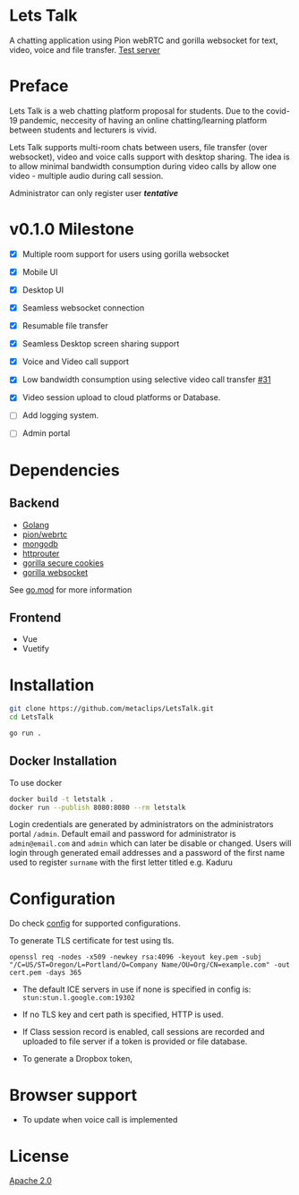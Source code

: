 # Lets Talk

A chatting application using Pion webRTC and gorilla websocket for text, video, voice and file transfer. [Test server](https://unilag-letstalk.herokuapp.com)


# Preface

Lets Talk is a web chatting platform proposal for students. Due to the covid-19 pandemic, neccesity of having an online chatting/learning platform between students and lecturers is vivid.

Lets Talk supports multi-room chats between users, file transfer (over websocket), video and voice calls support with desktop sharing. The idea is to allow minimal bandwidth consumption during video calls by allow one video - multiple audio during call session.

Administrator can only register user ***tentative***


# v0.1.0 Milestone

- [x] Multiple room support for users using gorilla websocket

- [x] Mobile UI

- [x] Desktop UI

- [x] Seamless websocket connection

- [x] Resumable file transfer

- [x] Seamless Desktop screen sharing support

- [x] Voice and Video call support

- [x] Low bandwidth consumption using selective video call transfer [#31](https://github.com/metaclips/LetsTalk/issues/31)

- [x] Video session upload to cloud platforms or Database.

- [ ] Add logging system.

- [ ] Admin portal


# Dependencies

## Backend

 - [Golang](golang.org)
 - [pion/webrtc](https://github.com/pion/webrtc)
 - [mongodb](go.mongodb.org/mongo-driver)
 - [httprouter](github.com/julienschmidt/httprouter)
 - [gorilla secure cookies](github.com/gorilla/securecookie)
 - [gorilla websocket](github.com/gorilla/websocket)


See [go.mod](go.mod) for more information

## Frontend

 - Vue
 - Vuetify


# Installation
```bash
git clone https://github.com/metaclips/LetsTalk.git
cd LetsTalk

go run .
```

## Docker Installation
To use docker

```bash
docker build -t letstalk .
docker run --publish 8080:8080 --rm letstalk
```

Login credentials are generated by administrators on the administrators portal `/admin`. Default email and password for administrator is `admin@email.com` and `admin` which can later be disable or changed.
Users will login through generated email addresses and a password of the first name used to register  `surname` with the first letter titled e.g. Kaduru


# Configuration

Do check [config](config.json) for supported configurations.

To generate TLS certificate for test using tls.

` openssl req -nodes -x509 -newkey rsa:4096 -keyout key.pem -subj "/C=US/ST=Oregon/L=Portland/O=Company Name/OU=Org/CN=example.com" -out cert.pem -days 365 `

- The default ICE servers in use if none is specified in config is: `stun:stun.l.google.com:19302`

- If no TLS key and cert path is specified, HTTP is used.

- If Class session record is enabled, call sessions are recorded and uploaded to file server if a token is provided or file database.

- To generate a Dropbox token, 


# Browser support

- To update when voice call is implemented

# License

[Apache 2.0](LICENSE)
